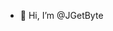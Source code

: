 - 👋 Hi, I’m @JGetByte


<!---
JGetByte/JGetByte is a ✨ special ✨ repository because its `README.md` (this file) appears on your GitHub profile.
You can click the Preview link to take a look at your changes.
--->
